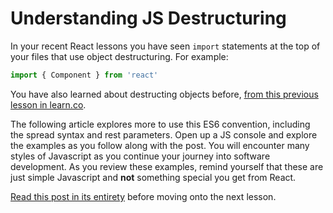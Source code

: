 # Understanding JS Destructuring

In your recent React lessons you have seen `import` statements at the top of your files that use object destructuring. For example:

```js
import { Component } from 'react'
```

You have also learned about destructing objects before, [from this previous lesson in learn.co](https://github.com/learn-co-curriculum/fewpjs_destructuring_assignment).

The following article explores more to use this ES6 convention, including the spread syntax and rest parameters. Open up a JS console and explore the examples as you follow along with the post. You will encounter many styles of Javascript as you continue your journey into software development. As you review these examples, remind yourself that these are just simple Javascript and **not** something special you get from React.

[Read this post in its entirety](https://www.taniarascia.com/understanding-destructuring-rest-spread/) before moving onto the next lesson.
